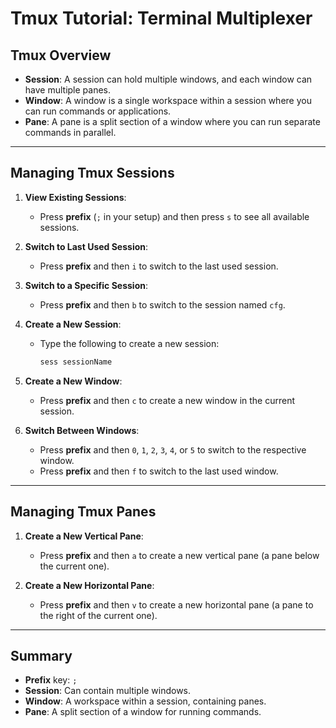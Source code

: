 # Tmux Tutorial: Terminal Multiplexer

## Tmux Overview

- **Session**: A session can hold multiple windows, and each window can have multiple panes.
- **Window**: A window is a single workspace within a session where you can run commands or applications.
- **Pane**: A pane is a split section of a window where you can run separate commands in parallel.

---

## Managing Tmux Sessions

1. **View Existing Sessions**:

   - Press **prefix** (`;` in your setup) and then press `s` to see all available sessions.

2. **Switch to Last Used Session**:

   - Press **prefix** and then `i` to switch to the last used session.

3. **Switch to a Specific Session**:

   - Press **prefix** and then `b` to switch to the session named `cfg`.

4. **Create a New Session**:

   - Type the following to create a new session:
     ```bash
     sess sessionName
     ```

5. **Create a New Window**:

   - Press **prefix** and then `c` to create a new window in the current session.

6. **Switch Between Windows**:
   - Press **prefix** and then `0`, `1`, `2`, `3`, `4`, or `5` to switch to the respective window.
   - Press **prefix** and then `f` to switch to the last used window.

---

## Managing Tmux Panes

1. **Create a New Vertical Pane**:

   - Press **prefix** and then `a` to create a new vertical pane (a pane below the current one).

2. **Create a New Horizontal Pane**:
   - Press **prefix** and then `v` to create a new horizontal pane (a pane to the right of the current one).

---

## Summary

- **Prefix** key: `;`
- **Session**: Can contain multiple windows.
- **Window**: A workspace within a session, containing panes.
- **Pane**: A split section of a window for running commands.
